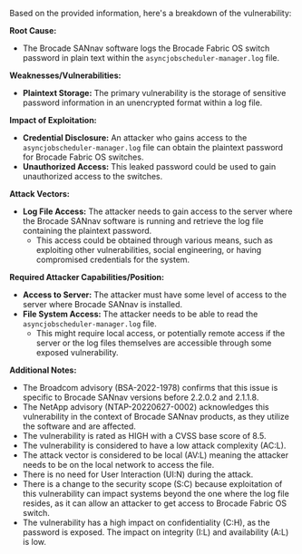 Based on the provided information, here's a breakdown of the vulnerability:

**Root Cause:**
- The Brocade SANnav software logs the Brocade Fabric OS switch password in plain text within the `asyncjobscheduler-manager.log` file.

**Weaknesses/Vulnerabilities:**
- **Plaintext Storage:** The primary vulnerability is the storage of sensitive password information in an unencrypted format within a log file.

**Impact of Exploitation:**
- **Credential Disclosure:** An attacker who gains access to the `asyncjobscheduler-manager.log` file can obtain the plaintext password for Brocade Fabric OS switches.
- **Unauthorized Access:**  This leaked password could be used to gain unauthorized access to the switches.

**Attack Vectors:**
- **Log File Access:** The attacker needs to gain access to the server where the Brocade SANnav software is running and retrieve the log file containing the plaintext password.
    - This access could be obtained through various means, such as exploiting other vulnerabilities, social engineering, or having compromised credentials for the system.

**Required Attacker Capabilities/Position:**
- **Access to Server:** The attacker must have some level of access to the server where Brocade SANnav is installed.  
- **File System Access:** The attacker needs to be able to read the `asyncjobscheduler-manager.log` file.
    -  This might require local access, or potentially remote access if the server or the log files themselves are accessible through some exposed vulnerability.

**Additional Notes:**

*   The Broadcom advisory (BSA-2022-1978) confirms that this issue is specific to Brocade SANnav versions before 2.2.0.2 and 2.1.1.8.
*   The NetApp advisory (NTAP-20220627-0002) acknowledges this vulnerability in the context of Brocade SANnav products, as they utilize the software and are affected.
*   The vulnerability is rated as HIGH with a CVSS base score of 8.5.
*   The vulnerability is considered to have a low attack complexity (AC:L).
*   The attack vector is considered to be local (AV:L) meaning the attacker needs to be on the local network to access the file.
*   There is no need for User Interaction (UI:N) during the attack.
*   There is a change to the security scope (S:C) because exploitation of this vulnerability can impact systems beyond the one where the log file resides, as it can allow an attacker to get access to Brocade Fabric OS switch.
*   The vulnerability has a high impact on confidentiality (C:H), as the password is exposed. The impact on integrity (I:L) and availability (A:L) is low.
